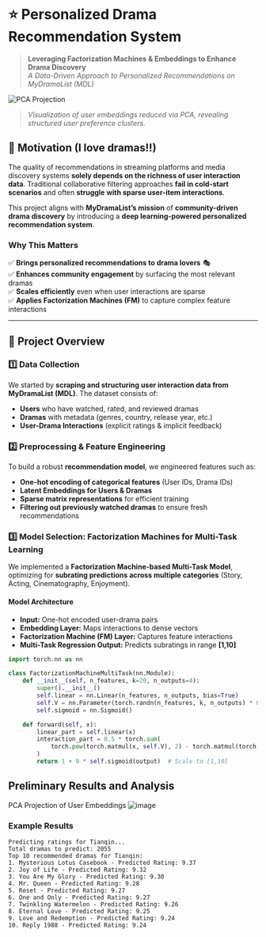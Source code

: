 # ⭐️ Personalized Drama Recommendation System
> **Leveraging Factorization Machines & Embeddings to Enhance Drama Discovery**  
> *A Data-Driven Approach to Personalized Recommendations on MyDramaList (MDL)*  

![PCA Projection](path_to_pca_image.png)  
> *Visualization of user embeddings reduced via PCA, revealing structured user preference clusters.*

## 💭 Motivation (I love dramas!!)
The quality of recommendations in streaming platforms and media discovery systems **solely depends on the richness of user interaction data**. Traditional collaborative filtering approaches **fail in cold-start scenarios** and often **struggle with sparse user-item interactions**.  

This project aligns with **MyDramaList’s mission** of **community-driven drama discovery** by introducing a **deep learning-powered personalized recommendation system**.

### **Why This Matters**
✅ **Brings personalized recommendations to drama lovers** 🎭  
✅ **Enhances community engagement** by surfacing the most relevant dramas  
✅ **Scales efficiently** even when user interactions are sparse  
✅ **Applies Factorization Machines (FM)** to capture complex feature interactions  

---

## 📍 Project Overview
### 1️⃣ Data Collection
We started by **scraping and structuring user interaction data from MyDramaList (MDL)**. The dataset consists of:
- **Users** who have watched, rated, and reviewed dramas  
- **Dramas** with metadata (genres, country, release year, etc.)  
- **User-Drama Interactions** (explicit ratings & implicit feedback)  

### 2️⃣ Preprocessing & Feature Engineering
To build a robust **recommendation model**, we engineered features such as:
- **One-hot encoding of categorical features** (User IDs, Drama IDs)  
- **Latent Embeddings for Users & Dramas**  
- **Sparse matrix representations** for efficient training  
- **Filtering out previously watched dramas** to ensure fresh recommendations  

### 3️⃣ Model Selection: Factorization Machines for Multi-Task Learning
We implemented a **Factorization Machine-based Multi-Task Model**, optimizing for **subrating predictions across multiple categories** (Story, Acting, Cinematography, Enjoyment).  

#### **Model Architecture**
- **Input:** One-hot encoded user-drama pairs  
- **Embedding Layer:** Maps interactions to dense vectors  
- **Factorization Machine (FM) Layer:** Captures feature interactions  
- **Multi-Task Regression Output:** Predicts subratings in range **[1,10]**  

```python
import torch.nn as nn

class FactorizationMachineMultiTask(nn.Module):
    def __init__(self, n_features, k=20, n_outputs=4):
        super().__init__()
        self.linear = nn.Linear(n_features, n_outputs, bias=True)
        self.V = nn.Parameter(torch.randn(n_features, k, n_outputs) * 0.01)
        self.sigmoid = nn.Sigmoid()

    def forward(self, x):
        linear_part = self.linear(x)
        interaction_part = 0.5 * torch.sum(
            torch.pow(torch.matmul(x, self.V), 2) - torch.matmul(torch.pow(x, 2), torch.pow(self.V, 2)), dim=1
        )
        return 1 + 9 * self.sigmoid(output)  # Scale to [1,10]
```

## Preliminary Results and Analysis
PCA Projection of User Embeddings 
![image](https://github.com/user-attachments/assets/67fc63ce-07ba-46f0-876a-0f54fa2f8f9e)

### Example Results 
```
Predicting ratings for Tianqin...
Total dramas to predict: 2055
Top 10 recommended dramas for Tianqin:
1. Mysterious Lotus Casebook - Predicted Rating: 9.37
2. Joy of Life - Predicted Rating: 9.32
3. You Are My Glory - Predicted Rating: 9.30
4. Mr. Queen - Predicted Rating: 9.28
5. Reset - Predicted Rating: 9.27
6. One and Only - Predicted Rating: 9.27
7. Twinkling Watermelon - Predicted Rating: 9.26
8. Eternal Love - Predicted Rating: 9.25
9. Love and Redemption - Predicted Rating: 9.24
10. Reply 1988 - Predicted Rating: 9.24
```


